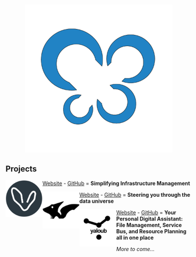 <p align="center">
<img src="./assets/SiteNetSoft-Logo.png" alt="SiteNetSoft logo" width="400">
</p>

<h2>Projects</h2>

<p>
 <a href="https://amadla.org/"><img alt="Amadla logo" src="./assets/amadla-logo.png" width="100" style="vertical-align: middle; float: left;"> Website</a> - <a href="https://github.com/AmadlaOrg">GitHub</a> = <strong>Simplifying Infrastructure Management</strong>
</p>

<p>
 <a href="https://xtamia.com/"><img alt="XTamia logo" src="./assets/xtamia-logo.png" width="100" style="vertical-align: middle; float: left;"> Website</a> - <a href="https://github.com/XTamia">GitHub</a> = <strong>Steering you through the data universe</strong>
</p>

<p>
 <a href="https://yaloub.com/"><img alt="Yaloub logo" src="./assets/yaloub-logo.svg" width="100" style="vertical-align: middle; float: left;"> Website</a> - <a href="https://github.com/Yaloub">GitHub</a> = <strong>Your Personal Digital Assistant: File Management, Service Bus, and Resource Planning all in one place</strong>
</p>

<p>
<em>More to come...</em>
</p>
<!-- [Yaloub](https://yaloub.com/) - [GitHub](https://github.com/Yaloub) = An online file manager and PSB (Personal Service Bus) and PRP (Personal Resource Planning).
- [XTamia](https://xtamia.com/) - [GitHub](https://github.com/XTamia)
- [BTH](https://bth.bio/) - [GitHub](https://github.com/bthbio)-->
